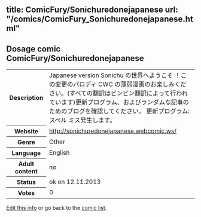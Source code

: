 title: ComicFury/Sonichuredonejapanese
url: "/comics/ComicFury_Sonichuredonejapanese.html"
---
Dosage comic ComicFury/Sonichuredonejapanese
-----------------------------------------

<p id="msg"></p>
<script type="text/javascript">
if (window.location.search === '?edit_info_mail=sent_ok') {
  var elem = document.getElementById("msg");
  elem.innerHTML = 'Edited information sucessfully sent for review, which is usually done daily. Thanks!';
  elem.className = 'ok';
}
</script>
<table class="comicinfo">
<tr>
<th>Description</th><td>Japanese version Sonichu の世界へようこそ ！この変更のパロディ CWC の薄弱漫画のお楽しみください。(すべての翻訳はビンビン翻訳によって行われています)更新プログラム、およびランダムな記事のためのブログを確認してください。 更新プログラム: スペル ミス発生します。</td>
</tr>
<tr>
<th>Website</th><td><a href="http://sonichuredonejapanese.webcomic.ws/">http://sonichuredonejapanese.webcomic.ws/</a></td>
</tr>
<tr>
<th>Genre</th><td>Other</td>
</tr>
<tr>
<th>Language</th><td>English</td>
</tr>
<tr>
<th>Adult content</th><td>no</td>
</tr>
<tr>
<th>Status</th><td>ok on 12.11.2013</td>
</tr>
<tr>
<th>Votes</th><td>0</td>
</tr>
</table>

[Edit this info](ComicFury_Sonichuredonejapanese_edit.html) or go back to the [comic list](../comic-index.html).
